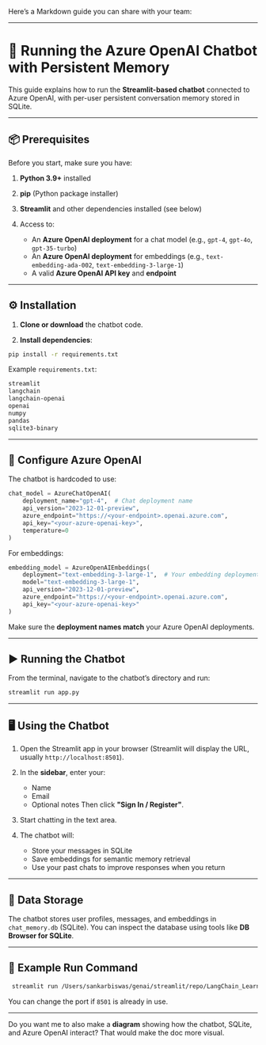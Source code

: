 Here’s a Markdown guide you can share with your team:

---

# 💬 Running the Azure OpenAI Chatbot with Persistent Memory

This guide explains how to run the **Streamlit-based chatbot** connected to Azure OpenAI, with per-user persistent conversation memory stored in SQLite.

---

## 📦 Prerequisites

Before you start, make sure you have:

1. **Python 3.9+** installed
2. **pip** (Python package installer)
3. **Streamlit** and other dependencies installed (see below)
4. Access to:

   * An **Azure OpenAI deployment** for a chat model (e.g., `gpt-4`, `gpt-4o`, `gpt-35-turbo`)
   * An **Azure OpenAI deployment** for embeddings (e.g., `text-embedding-ada-002`, `text-embedding-3-large-1`)
   * A valid **Azure OpenAI API key** and **endpoint**

---

## ⚙️ Installation

1. **Clone or download** the chatbot code.

2. **Install dependencies**:

```bash
pip install -r requirements.txt
```

Example `requirements.txt`:

```txt
streamlit
langchain
langchain-openai
openai
numpy
pandas
sqlite3-binary
```

---

## 🔑 Configure Azure OpenAI

The chatbot is hardcoded to use:

```python
chat_model = AzureChatOpenAI(
    deployment_name="gpt-4",  # Chat deployment name
    api_version="2023-12-01-preview",
    azure_endpoint="https://<your-endpoint>.openai.azure.com",
    api_key="<your-azure-openai-key>",
    temperature=0
)
```

For embeddings:

```python
embedding_model = AzureOpenAIEmbeddings(
    deployment="text-embedding-3-large-1",  # Your embedding deployment name
    model="text-embedding-3-large-1",
    api_version="2023-12-01-preview",
    azure_endpoint="https://<your-endpoint>.openai.azure.com",
    api_key="<your-azure-openai-key>"
)
```

Make sure the **deployment names match** your Azure OpenAI deployments.

---

## ▶️ Running the Chatbot

From the terminal, navigate to the chatbot’s directory and run:

```bash
streamlit run app.py
```

---

## 🖥 Using the Chatbot

1. Open the Streamlit app in your browser (Streamlit will display the URL, usually `http://localhost:8501`).
2. In the **sidebar**, enter your:

   * Name
   * Email
   * Optional notes
     Then click **"Sign In / Register"**.
3. Start chatting in the text area.
4. The chatbot will:

   * Store your messages in SQLite
   * Save embeddings for semantic memory retrieval
   * Use your past chats to improve responses when you return

---

## 📂 Data Storage

The chatbot stores user profiles, messages, and embeddings in `chat_memory.db` (SQLite).
You can inspect the database using tools like **DB Browser for SQLite**.

---

## 🚀 Example Run Command

```bash
 streamlit run /Users/sankarbiswas/genai/streamlit/repo/LangChain_Learning/concepts/Memory/memory_chatbot.py --server.port 8502
```

You can change the port if `8501` is already in use.

---

Do you want me to also make a **diagram** showing how the chatbot, SQLite, and Azure OpenAI interact? That would make the doc more visual.

